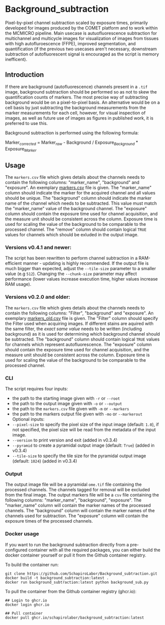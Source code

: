 # Background_subtraction

Pixel-by-pixel channel subtraction scaled by exposure times, primarily developed for images produced by the COMET platform and to work within the MCMICRO pipeline. Main usecase is autuofluorescence subtraction for multichannel and multicycle images for visualization of images from tissues with high autofluroescence (FFPE), improved segmentation, and quantification (if the previous two usecases aren't necessary, downstream subtraction of autofluorescent signal is encouraged as the script is memory inefficent).

## Introduction

If there are background (autofluorescence) channels present in a `.tif` image, background subtraction should be performed so as not to skew the quantification counts of markers. The most precise way of subtracting background would be on a pixel-to-pixel basis. An alternative would be on a cell basis by just subtracting the background measurements from the marker measurements for each cell, however, for visual inspection of images, as well as future use of images as figures in published work, it is preferred to use this.

Background subtraction is performed using the following formula:

Marker<sub>*corrected*</sub> = Marker<sub>*raw*</sub> - Background / Exposure<sub>*Background*</sub> * Exposure<sub>*Marker*</sub>


## Usage 

The `markers.csv` file which gives details about the channels needs to contain the following columns: "marker_name", "background" and "exposure". An exemplary [markers.csv](https://github.com/SchapiroLabor/Background_subtraction/blob/main/example/markers.csv) file is given. The "marker_name" column should indicate the marker for the acquired channel and all values should be unique. The "background" column should indicate the marker name of the channel which needs to be subtracted. This value must match the "marker_name" value of the background channel. The "exposure" column should contain the exposure time used for channel acquisition, and the measure unit should be consistent across the column. Exposure time is used for scaling the value of the background to be comparable to the processed channel. The "remove" column should contain logical `TRUE` values for channels which should be exluded in the output image.

### Versions v0.4.1 and newer:
The script has been rewritten to perform channel subtraction in a RAM-efficient manner - updating is highly recommended. If the output file is much bigger than expected, adjust the `--tile-size` parameter to a smaller value (e.g `512`). Changing the `--chunk-size` parameter may affect performance (lower values increase execution time, higher values increase RAM usage).


### Versions v0.2.0 and older:
The `markers.csv` file which gives details about the channels needs to contain the following columns: "Filter", "background" and "exposure". An exemplary [markers_old.csv](https://github.com/SchapiroLabor/Background_subtraction/files/9549686/markers.csv) file is given. The "Filter" column should specify the Filter used when acquiring images. If different stains are aquired with the same filter, the *exact same value* needs to be written (including background) as it is used for determining which background channel should be subtracted. The "background" column should contain logical `TRUE` values for channels which represent autofluorescence. The "exposure" column should contain the exposure time used for channel acquisition, and the measure unit should be consistent across the column. Exposure time is used for scaling the value of the background to be comparable to the processed channel.


### CLI

The script requires four inputs: 
* the path to the starting image given with `-r` or `--root`
* the path to the output image given with `-o` or `--output`
* the path to the `markers.csv` file given with `-m` or `--markers`
* the path to the markers output file given with `-mo` or `--markerout`
Optional inputs:
* `--pixel-size` to specify the pixel size of the input image (default: `1.0`), if not specified, the pixel size will be read from the metadata of the input image.
* `--version` to print version and exit (added in v0.3.4)
* `--pyramid` to create a pyramidal output image (default: `True`) (added in v0.3.4)
* `--tile-size` to specify the tile size for the pyramidal output image (default: `1024`) (added in v0.3.4)


### Output

The output image file will be a pyramidal `ome.tif` file containing the processed channels. The channels tagged for removal will be excluded from the final image.
The output markers file will be a `csv` file containing the following columns: "marker_name", "background", "exposure". The "marker_name" column will contain the marker names of the processed channels. The "background" column will contain the marker names of the channels used for subtraction. The "exposure" column will contain the exposure times of the processed channels. 

### Docker usage

If you want to run the background subtraction directly from a pre-configured container with all the required packages, you can either build the docker container yourself or pull it from the Github container registry.

To build the container run:

```
git clone https://github.com/SchapiroLabor/Background_subtraction.git
docker build -t background_subtraction:latest .
docker run background_subtraction:latest python background_sub.py
```

To pull the container from the Github container registry (ghcr.io):

```
## Login to ghcr.io
docker login ghcr.io

## Pull container
docker pull ghcr.io/schapirolabor/background_subtraction:latest
```
